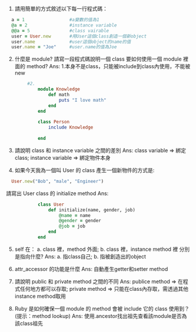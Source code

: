 1. 請用簡單的方式敘述以下每一行程式碼：

```ruby 
  a = 1					#a變數的值為1
  @a = 2				#instance variable 
  @@a = 5				#class vairable 
  user = User.new		#用User這個class創造一個新object
  user.name				#user這個object的name的值
  user.name = "Joe"		#user.name的值為Joe
```
 			
2. 什麼是 module? 請寫一段程式碼說明一個 class 要如何使用一個 module 裡面的 method?
	Ans:
		1.本身不是class，只能被include到class內使用，不能被new
		
```ruby
		#2.	
			module Knowledge
				def math
					puts "I love math"
				end
			end
			
			class Person
				include Knowledge
				
			end
```	

3. 請說明 class 和 instance variable 之間的差別
	Ans:
		class variable    => 綁定class;
		instance variable => 綁定物件本身

4. 如果今天我為一個叫 User 的 class 產生一個新物件的方式是: 
```ruby
  User.new("Bob", "male", "Engineer")
```
請寫出 User class 的 initialize method
	Ans:
```ruby
			class User
				def initialize(name, gender, job)
					@name = name
					@gender = gender
					@job = job
				end
			end
```

5. self 在：
  a. class 裡，method 外面;
  b. class 裡，instance method 裡
  分別是指向什麼?
  	Ans:
		a. 指class自己;
		b. 指被創造出的object

6. attr_accessor 的功能是什麼
	Ans:
		自動產生getter和setter method

7. 請說明 public 和 private method 之間的不同
	Ans:
		publice method => 在程式任何地方都可以存取;
		private method => 只能在class內存取，需透過其他instance method取用

8. Ruby 是如何確保一個 module 的 method 會被 include 它的 class 使用到？ (提示：method lookup)
	Ans:
		使用.ancestor找出祖先查看該module是否為該class祖先
		
		
